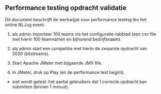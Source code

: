 ## Performance testing opdracht validatie

Dit document beschrijft de werkwijze voor performance testing tbv het online NLJug event. 

1. als admin importeer 100 teams via het configuratie-tabblad (een csv file met hierin 100 teamnamen en bijhorend bedrijfsnaam). 

2. als admin start een competitie met hierin de zwaarste opdracht van 2020 (bitstreams). 

3. Start Apache JMeter met bijgaande JMX file.

4. In JMeter, druk op Play (en de performance test begint). 

- wat wordt getest: het aantal gebruikers dat 1 correcte opdracht kan submitten (binnen 1 minuut). 
